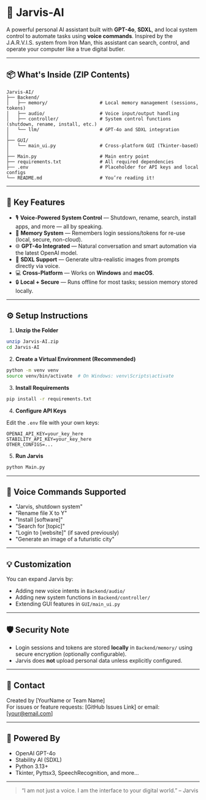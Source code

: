 # 🤖 Jarvis-AI

A powerful personal AI assistant built with **GPT-4o**, **SDXL**, and local system control to automate tasks using **voice commands**. Inspired by the J.A.R.V.I.S. system from Iron Man, this assistant can search, control, and operate your computer like a true digital butler.

---

## 📦 What's Inside (ZIP Contents)

```
Jarvis-AI/
├── Backend/
│   ├── memory/                   # Local memory management (sessions, tokens)
│   ├── audio/                    # Voice input/output handling
│   ├── controller/               # System control functions (shutdown, rename, install, etc.)
│   └── llm/                      # GPT-4o and SDXL integration
│
├── GUI/
│   └── main_ui.py                # Cross-platform GUI (Tkinter-based)
│
├── Main.py                       # Main entry point
├── requirements.txt              # All required dependencies
├── .env                          # Placeholder for API keys and local configs
└── README.md                     # You’re reading it!
```

---

## 🧠 Key Features

- 🎙️ **Voice-Powered System Control** — Shutdown, rename, search, install apps, and more — all by speaking.
- 🧠 **Memory System** — Remembers login sessions/tokens for re-use (local, secure, non-cloud).
- 🌐 **GPT-4o Integrated** — Natural conversation and smart automation via the latest OpenAI model.
- 🎨 **SDXL Support** — Generate ultra-realistic images from prompts directly via voice.
- 💻 **Cross-Platform** — Works on **Windows** and **macOS**.
- 🔒 **Local + Secure** — Runs offline for most tasks; session memory stored locally.

---

## ⚙️ Setup Instructions

1. **Unzip the Folder**

```bash
unzip Jarvis-AI.zip
cd Jarvis-AI
```

2. **Create a Virtual Environment (Recommended)**

```bash
python -m venv venv
source venv/bin/activate  # On Windows: venv\Scripts\activate
```

3. **Install Requirements**

```bash
pip install -r requirements.txt
```

4. **Configure API Keys**

Edit the `.env` file with your own keys:

```
OPENAI_API_KEY=your_key_here
STABILITY_API_KEY=your_key_here
OTHER_CONFIGS=...
```

5. **Run Jarvis**

```bash
python Main.py
```

---

## 🧩 Voice Commands Supported

- "Jarvis, shutdown system"
- "Rename file X to Y"
- "Install [software]"
- "Search for [topic]"
- "Login to [website]" (if saved previously)
- "Generate an image of a futuristic city"

---

## 💡 Customization

You can expand Jarvis by:
- Adding new voice intents in `Backend/audio/`
- Adding new system functions in `Backend/controller/`
- Extending GUI features in `GUI/main_ui.py`

---

## 🛡️ Security Note

- Login sessions and tokens are stored **locally** in `Backend/memory/` using secure encryption (optionally configurable).
- Jarvis does **not** upload personal data unless explicitly configured.

---

## 📧 Contact

Created by [YourName or Team Name]  
For issues or feature requests: [GitHub Issues Link] or email: [your@email.com]

---

## 🧠 Powered By

- OpenAI GPT-4o  
- Stability AI (SDXL)  
- Python 3.13+  
- Tkinter, Pyttsx3, SpeechRecognition, and more...

---

> “I am not just a voice. I am the interface to your digital world.” – Jarvis
